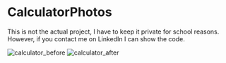 # CalculatorPhotos
This is not the actual project, I have to keep it private for school reasons. However, if you contact me on LinkedIn I can show the code.

![calculator_before](https://user-images.githubusercontent.com/100500412/191646882-8db3454c-57c6-472b-9a95-a3d14adf02c6.png)
![calculator_after](https://user-images.githubusercontent.com/100500412/191646884-35ec1c7e-f0fe-427d-a8d0-9375fece9f3e.png)
